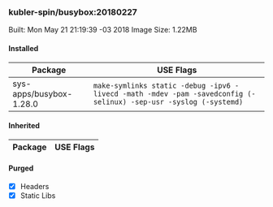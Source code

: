 ### kubler-spin/busybox:20180227

Built: Mon May 21 21:19:39 -03 2018
Image Size: 1.22MB

#### Installed
Package | USE Flags
--------|----------
sys-apps/busybox-1.28.0 | `make-symlinks static -debug -ipv6 -livecd -math -mdev -pam -savedconfig (-selinux) -sep-usr -syslog (-systemd)`
#### Inherited
Package | USE Flags
--------|----------
#### Purged
- [x] Headers
- [x] Static Libs
